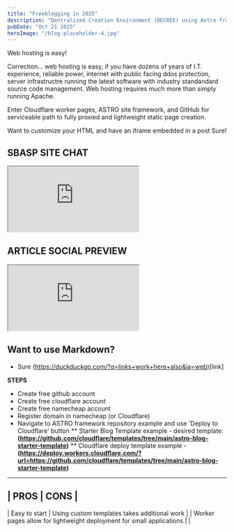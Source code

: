```yaml
---
title: "Freeblogging in 2025"
description: "Dentralized Creation Environment (DECREE) using Astro framework, Github and Cloudflare to make a great basic site"
pubDate: "Oct 21 2025"
heroImage: "/blog-placeholder-4.jpg"
---
```


Web hosting is easy!

Correction... web hosting is easy, if you have dozens of years of I.T. experience, reliable power, internet with public facing ddos protection, 
server infrastructre running the latest software with industry standandard source code management. Web hosting requires much more than simply
running Apache.

Enter Cloudflare worker pages, ASTRO site framework, and GitHub for serviceable path to fully proxied and lightweight static page creation.

Want to customize your HTML and have an iframe embedded in a post Sure!
## SBASP SITE CHAT
  <iframe
    src="https://app.element.io/#/room/#sbaspchat:matrix.org"
    allow="camera; microphone; fullscreen; display-capture"
  ></iframe>

## ARTICLE SOCIAL PREVIEW
  <iframe
src="https://primal.net/e/naddr1qvzqqqr4gupzqaf4zg3xgl9xyn8pvjch5gjkd2nhf53ldqzd2kla9a3ssug0mhx5qq09vctvw4jj6en0wgkhvctvw4jj6mmsw35k7mnn94k8vmmtwdssx60hue"
    title="Value for value options"
    loading="lazy"
    allowfullscreen>
  </iframe>

## **Want to use Markdown?**
* Sure (https://duckduckgo.com/?q=links+work+here+also&ia=web)[link]

**STEPS**
* Create free github account
* Create free cloudflare account
* Create free namecheap account
* Register domain in namecheap (or Cloudflare)
* Navigate to ASTRO framework repository example and use 'Deploy to Cloudflare' button
** Starter Blog Template example - desired template: **(https://github.com/cloudflare/templates/tree/main/astro-blog-starter-template)**
** Cloudflare deploy template example - **(https://deploy.workers.cloudflare.com/?url=https://github.com/cloudflare/templates/tree/main/astro-blog-starter-template)**


-----------------------------------------
| PROS         |    CONS                |
-----------------------------------------
| Easy to start         |    Using custom templates takes additional work |
| Worker pages allow for lightweight deployment for small applications         |                    |
